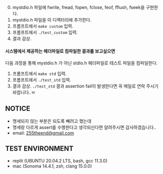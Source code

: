 0. mystdio.h 파일에 fwrite, fread, fopen, fclose, feof, fflush, fseek을 구현한다.
1. mystdio.h 파일을 이 디렉터리에 추가한다.
2. 프롬프트에서 `make custom` 입력.
3. 프롬프트에서 `./test_custom` 입력.
4. 결과 감상.

#### 시스템에서 제공하는 헤더파일로 컴파일한 결과를 보고싶으면
다음 과정을 통해 mystdio.h 가 아닌 stdio.h 헤더파일로 테스트 파일을 컴파일한다.
1. 프롬프트에서 `make std` 입력.
2. 프롬프트에서 `./test_std` 입력.
3. 결과 감상.
`./test_std` 결과 assertion fail이 발생한다면 꼭 메일로 연락 주시기 바랍니다..ㅠ

## NOTICE
- 명세되지 않는 부분은 되도록 빼려고 했는데
- 명세랑 다르게 assert를 수행한다고 생각되신다면 알려주시면 감사하겠습니다..
- email: 255theend@gmail.com

## TEST ENVIRONMENT
- replit (UBUNTU 20.04.2 LTS, bash, gcc 11.3.0)
- mac (Sonoma 14.4.1, zsh, clang 15.0.0)
